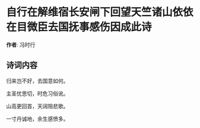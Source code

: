 # 自行在解维宿长安闸下回望天竺诸山依依在目微臣去国抚事感伤因成此诗

**作者**: 冯时行

## 诗词内容

归来岂不好，去国意如何。

主圣忧思切，时危习俗讹。

山高更回首，天阔阻悲歌。

一寸丹诚地，余生感愤多。

